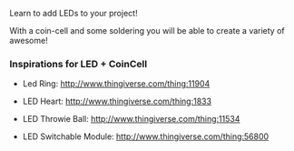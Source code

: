 Learn to add LEDs to your project! 


With a coin-cell and some soldering you will be able to create a variety of awesome!



### Inspirations for LED + CoinCell



* Led Ring: http://www.thingiverse.com/thing:11904


* LED Heart: http://www.thingiverse.com/thing:1833


* LED Throwie Ball: http://www.thingiverse.com/thing:11534

* LED Switchable Module: http://www.thingiverse.com/thing:56800
